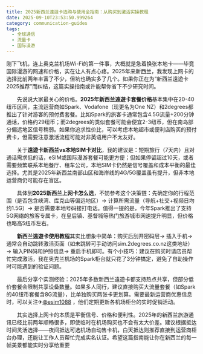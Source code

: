 ```yaml
---
title: 2025新西兰遠遊卡选购与使用全指南：从购买到激活实操教程
date: 2025-09-10T23:53:50.999264
category: communication-guides
tags:
  - 全球通信
  - 流量卡
  - 国际漫游
---
```


刚下飞机，连上奥克兰机场Wi-Fi的第一件事，大概就是急着换张本地卡——毕竟国际漫游的网速和价格，实在让人有点心疼。2025年来新西兰，我发现上网卡的选择比前两年丰富了不少，但坑也确实多了几个。如果你正在为“新西兰遠遊卡2025推荐”而纠结，这篇实操指南或许能帮你省下不少研究时间。

　　先说说大家最关心的价格。**2025年新西兰遠遊卡套餐价格**基本集中在20-40纽币区间，主流运营商如Spark、Vodafone（现更名为One NZ）和2degrees都推出了针对游客的预付费套餐。比如Spark的旅客卡通常包含4.5G流量+200分钟通话，价格约29纽币；而2degrees的类似套餐可能会便宜2-3纽币，但在南岛部分偏远地区信号稍弱。如果你追求性价比，可以考虑本地超市或便利店购买的预付费卡，但需要注意激活流程可能对非英语用户不太友好。

　　关于**遠遊卡新西兰vs本地SIM卡对比**，我的建议是：短期旅行（7天内）且对通话需求低的话，eSIM或国际漫游套餐可能更方便；但如果停留超过10天，或者需要频繁联系本地餐厅、租车公司，本地SIM卡仍然是信号覆盖和成本平衡的最佳选择。尤其是2025年新西兰南部山区和海岸线的4G/5G覆盖虽有提升，但非本地运营商仍可能存在盲区。

　　具体到**2025新西兰上网卡怎么选**，不妨参考这个决策链：先确定你的行程范围（是否包含峡湾、库克山等偏远地区）→ 计算所需流量（导航+社交+视频日均约1.5G）→ 是否需要本地号码接打电话。值得一提的是，今年Spark推出了支持5G网络的旅客专属卡，在皇后镇、基督城等热门旅游城市网速提升明显，但价格也略高5纽币左右。

　　**新西兰遠遊卡使用教程**其实比想象中简单：购买后刮开密码层→ 插入手机→ 通常会自动跳转激活页面（如未跳转可手动访问sim.2degrees.co.nz这类地址）→ 输入PIN码和护照信息→ 重启手机即可。有个小技巧：建议在购买时请店员帮忙完成激活，我在奥克兰机场的Spark柜台就只花了3分钟搞定，避免了自助操作时可能遇到的验证问题。

　　最后分享个实测经验：2025年多数新西兰遠遊卡都支持热点共享，但部分低价套餐会限制共享设备数量。如果多人同行，建议直接购买大流量套餐（如Spark的40纽币套餐含8G流量），比单独购买两张卡更划算。需要最新运营商优惠信息时，可以关注✈[@esim1088](https://t.me/s/esim1088) ，他们定期更新各机场柜台的实时促销活动。

　　其实选择上网卡的本质是平衡信号、价格和便利性。2025年的新西兰旅游通讯已经比前两年顺畅很多，即使临时在机场购买也不会有太大价差。建议根据抵达时间灵活选择——夜间抵达可选机场自动售卡机，白天抵达则推荐直接到运营商柜台办理，还能让工作人员帮忙完成实名认证。希望这篇指南能让你在新西兰的每一帧美景都能实时分享给重要